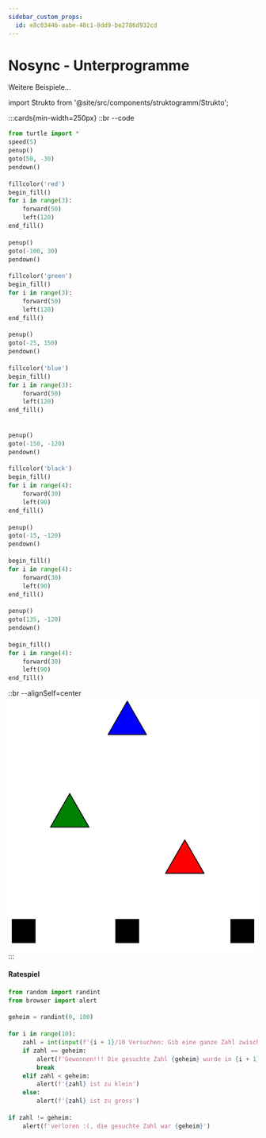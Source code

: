 ```yaml
---
sidebar_custom_props:
  id: e8c03446-aabe-48c1-8dd9-be2786d932cd
---
```


# Nosync - Unterprogramme

Weitere Beispiele...

import Strukto from '@site/src/components/struktogramm/Strukto';

:::cards{min-width=250px}
::br --code
```py live_py slim
from turtle import *
speed(5)
penup()
goto(50, -30)
pendown()

fillcolor('red')
begin_fill()
for i in range(3):
    forward(50)
    left(120)
end_fill()

penup()
goto(-100, 30)
pendown()

fillcolor('green')
begin_fill()
for i in range(3):
    forward(50)
    left(120)
end_fill()

penup()
goto(-25, 150)
pendown()

fillcolor('blue')
begin_fill()
for i in range(3):
    forward(50)
    left(120)
end_fill()


penup()
goto(-150, -120)
pendown()

fillcolor('black')
begin_fill()
for i in range(4):
    forward(30)
    left(90)
end_fill()

penup()
goto(-15, -120)
pendown()

begin_fill()
for i in range(4):
    forward(30)
    left(90)
end_fill()

penup()
goto(135, -120)
pendown()

begin_fill()
for i in range(4):
    forward(30)
    left(90)
end_fill() 
```
::br --alignSelf=center
![](images/triangles-and-squares.svg)
:::

#### Ratespiel

```py
from random import randint
from browser import alert

geheim = randint(0, 100)

for i in range(10):
    zahl = int(input(f'{i + 1}/10 Versuchen: Gib eine ganze Zahl zwischen 0 und 100 ein.'))
    if zahl == geheim:
        alert(f'Gewonnen!!! Die gesuchte Zahl {geheim} wurde in {i + 1} Versuchen gefunden :)')
        break
    elif zahl < geheim:
        alert(f'{zahl} ist zu klein')
    else:
        alert(f'{zahl} ist zu gross')

if zahl != geheim:
    alert(f'verloren :(, die gesuchte Zahl war {geheim}')
```
